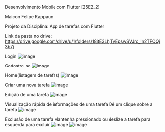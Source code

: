Desenvolvimento Mobile com Flutter [25E2_2]

Maicon Felipe Kappaun

Projeto da Disciplina:
App de tarefas com Flutter

Link da pasta no drive: 
https://drive.google.com/drive/u/1/folders/18itE3LhjTyEpswSVJrc_ln2TFOQj3b7j 

Login
![image](https://github.com/user-attachments/assets/05664ea9-d04b-427a-a5d4-76483546adf7)

Cadastre-se
![image](https://github.com/user-attachments/assets/5dfec688-cc87-4321-a147-bb1f0eb5a7ca)

Home(listagem de tarefas)
![image](https://github.com/user-attachments/assets/1efc2bd2-ccd4-4e7d-a663-cbc9c944212c)

Criar uma nova tarefa
![image](https://github.com/user-attachments/assets/3f7ddced-7070-4b8e-862a-6c9a49b2f10c)

Edição de uma tarefa
![image](https://github.com/user-attachments/assets/89183a05-6d69-4310-9bf1-e47aa6b3a6cc)

Visualização rápida de informações de uma tarefa
Dê um clique sobre a tarefa
![image](https://github.com/user-attachments/assets/d8d0dfb7-ae15-494d-8bbb-8588eae0f8bb)

Exclusão de uma tarefa
Mantenha pressionado ou deslize a tarefa para esquerda para excluir
![image](https://github.com/user-attachments/assets/4bee5d0d-c868-4ace-bdc5-9144d0a7abd8)
![image](https://github.com/user-attachments/assets/c6ff003e-6d6e-4034-984c-0dac3939c896)

